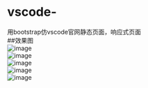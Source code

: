 # vscode-
用bootstrap仿vscode官网静态页面，响应式页面  
##效果图  
![image](https://github.com/lanpangtou/vscode-/blob/master/doc/img/1.png)    
![image](https://github.com/lanpangtou/vscode-/tree/master/doc/img/2.png)    
![image](https://github.com/lanpangtou/vscode-/tree/master/doc/img/3.png)    
![image](https://github.com/lanpangtou/vscode-/tree/master/doc/img/4.png)    
![image](https://github.com/lanpangtou/vscode-/tree/master/doc/img/5.png)    
